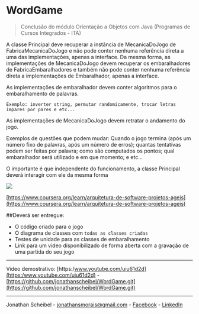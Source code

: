 # WordGame
> Conclusão do módulo Orientação a Objetos com Java (Programas de Cursos Integrados - ITA)


A classe Principal deve recuperar a instância de MecanicaDoJogo de
FabricaMecanicaDoJogo e não pode conter nenhuma referência direta a uma das
implementações, apenas a interface. Da mesma forma, as implementações de
MecanicaDoJogo devem recuperar os embaralhadores de FabricaEmbaralhadores e
também não pode conter nenhuma referência direta a implementações de
Embaralhador, apenas a interface.

As implementações de embaralhador devem conter algoritmos para o
embaralhamento de palavras. 

	Exemplo: inverter string, permutar randomicamente, trocar letras impares por pares e etc...

As implementações de MecanicaDoJogo devem retratar o andamento do jogo.

Exemplos de questões que podem mudar: Quando o jogo termina (após um número
fixo de palavras, após um número de erros); quantas tentativas podem ser
feitas por palavra; como são computados os pontos; qual embaralhador será
utilizado e em que momento; e etc... 

O importante é que independente do funcionamento, a classe Principal deverá interagir com ele da mesma forma

![](http://ceeita.com.br/wp-content/uploads/2016/03/ita-logo-700x298.png) 

[https://www.coursera.org/learn/arquitetura-de-software-projetos-ageis](https://www.coursera.org/learn/arquitetura-de-software-projetos-ageis)

##Deverá ser entregue: 
*	O código criado para o jogo 
*	O diagrama de classes com ``todas as classes criadas`` 
*	Testes de unidade para as classes de embaralhamento 
*	Link para um video disponibilizado de forma aberta com a gravação de uma partida do seu jogo

---

Vídeo demostrativo: [https:/www.youtube.com/uiu61d2d](https:/www.youtube.com/uiu61d2d) - [https://github.com/jonathanscheibel/WordGame.git](https://github.com/jonathanscheibel/WordGame.git)

---


Jonathan Scheibel - [jonathansmorais@gmail.com](mailto://jonathansmorais@gmail.com) - [Facebook](https://www.facebook.com/jonathan.tjq) - [LinkedIn](https://br.linkedin.com/in/jonathan-morais-bb458b6b)



